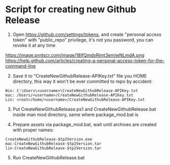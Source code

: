 # Script for creating new Github Release

1. Open <https://github.com/settings/tokens>, and create "personal access token" with "public_repo" privilege, it's not you password, you can revoke it at any time

<https://image.prntscr.com/image/18IfQmdxRimt3emiwNLmdA.png>
<https://help.github.com/articles/creating-a-personal-access-token-for-the-command-line>

2. Save it to "CreateNewGithubRelease-APIKey.txt" file you HOME directory, this way it won't be ever committed to repo by accident:

```code
Win: C:\Users\<username>\CreateNewGithubRelease-APIKey.txt
mac: /Users/<username>/CreateNewGithubRelease-APIKey.txt
Lin: <root>/home/<username>/CreateNewGithubRelease-APIKey.txt
```

3. Put CreateNewGithubRelease.ps1 and CreateNewGithubRelease.bat inside man mod directory, same where package_mod.bat is

4. Prepare assets via package_mod.bat, wait until archives are created with proper names:

```code
CreateNewGithubRelease-$tp2Version.exe
mac-CreateNewGithubRelease-$tp2Version.tar
lin-CreateNewGithubRelease-$tp2Version.tar
```

5. Run CreateNewGithubRelease.bat
